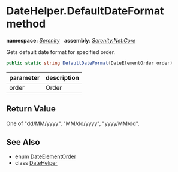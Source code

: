 # DateHelper.DefaultDateFormat method
**namespace:** *[Serenity](../../README.md#serenity-namespace)*   **assembly**: *[Serenity.Net.Core](../../README.md)*

Gets default date format for specified order.

```csharp
public static string DefaultDateFormat(DateElementOrder order)
```

| parameter | description |
| --- | --- |
| order | Order |

## Return Value

One of "dd/MM/yyyy", "MM/dd/yyyy", "yyyy/MM/dd".

## See Also

* enum [DateElementOrder](../DateElementOrder.md)
* class [DateHelper](../DateHelper.md)